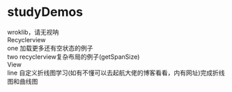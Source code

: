 # studyDemos
wroklib，请无视呐  
Recyclerview  
one 加载更多还有空状态的例子  
two recyclerview复杂布局的例子(getSpanSize)  
View  
line 自定义折线图学习(如有不懂可以去起航大佬的博客看看，内有网址)完成折线图和曲线图  
